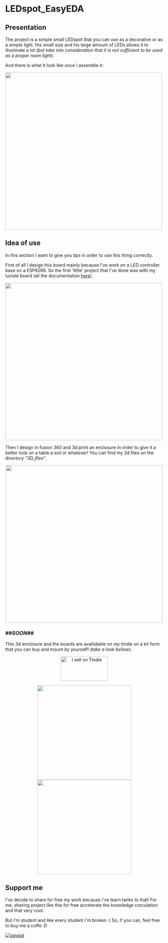 # LEDspot_EasyEDA

## Presentation

The project is a simple small LEDspot that you can use as a decorative or as a simple light.
His small size and his large amount of LEDs allows it to illuminate a lot (_but take into consideration that it is not sufficient to be used as a proper room light_).

And there is what it look like once I assemble it:
<p align="left">
  <img src="https://imgur.com/C0z6NNi.jpg" width="500">
</p>

## Idea of use

In this section I want to give you tips in order to use this thing correctly.

First of all I design this board mainly because I've work on a LED controller base on a ESP8266. So the first 'little' project that I've done was with my luciole board (all the documentation [here](https://github.com/Weldybox-en/Luciole-v1.0)).

<p align="left">
  <img src="https://imgur.com/WYaymcI.gif" width="500">
</p>

Then I design in fusion 360 and 3d print an enclosure in order to give it a better look on a table a soil or whatever! You can find my 3d files on the directory _"3D_files"_.

<p align="center">
  <img src="https://imgur.com/ly2MGMh.jpg" width="500">
</p>

### _##__SOON__##_
This 3d enclosure and the boards are availidable on my tindie on a kit form that you can buy and mount by yourself! _(take a look bellow)_.

<p  align="center">
<a href="https://www.tindie.com/stores/julfi/?ref=offsite_badges&utm_source=sellers_julfi&utm_medium=badges&utm_campaign=badge_medium"><img src="https://d2ss6ovg47m0r5.cloudfront.net/badges/tindie-mediums.png" alt="I sell on Tindie" width="150" height="78"></a>
</p>


<p align="center">
  <img src="https://imgur.com/RpTexKV.gif" width="300">
  <img src="https://imgur.com/mkF4JyH.jpg" width="300">
</p>

 ## Support me
 
I've decide to share for free my work because i've learn tanks to that! For me, sharing project like this for free accelerate the knowledge corculation and that very cool.

But i'm student and like every student i'm broken :(
So, if you can, feel free to buy me a coffe :D

[![paypal](https://www.buymeacoffee.com/assets/img/custom_images/orange_img.png)](https://www.buymeacoffee.com/jvZuQ8SYo)


